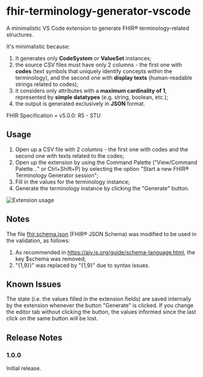 # fhir-terminology-generator-vscode
A minimalistic VS Code extension to generate FHIR® terminology-related structures.  

It's minimalistic because:
1. It generates only __CodeSystem__ or __ValueSet__ instances;
2. the source CSV files must have only 2 columns - the first one with __codes__ (text symbols that uniquely identify concepts within the terminology), and the second one with __display texts__ (human-readable strings related to codes);
3. it considers only attributes with a __maximum cardinality of 1__, represented by __simple datatypes__ (e.g. string, boolean, etc.);
4. the output is generated exclusively in __JSON__ format.

FHIR Specification = v5.0.0: R5 - STU

## Usage
1. Open up a CSV file with 2 columns - the first one with codes and the second one with texts related to the codes;
2. Open up the extension by using the Command Palette ("View/Command Palette..." or Ctrl+Shift+P) by selecting the option "Start a new FHIR® Terminology Generator session";
3. Fill in the values for the terminology instance;
4. Generate the terminology instance by clicking the "Generate" button.

![Extension usage](resource/image/extension_usage.gif)

## Notes
The file [fhir.schema.json](resource/schema/fhir.schema.json) (FHIR® JSON Schema) was modified to be used in the validation, as follows:
1. As recommended in https://ajv.js.org/guide/schema-language.html, the key $schema was removed;
2. "{1,9}}" was replaced by "{1,9}" due to syntax issues.

## Known Issues
The state (i.e. the values filled in the extension fields) are saved internally by the extension whenever the button "Generate" is clicked. If you change the editor tab without clicking the button, the values informed since the last click on the same button will be lost.

## Release Notes

### 1.0.0

Initial release.
